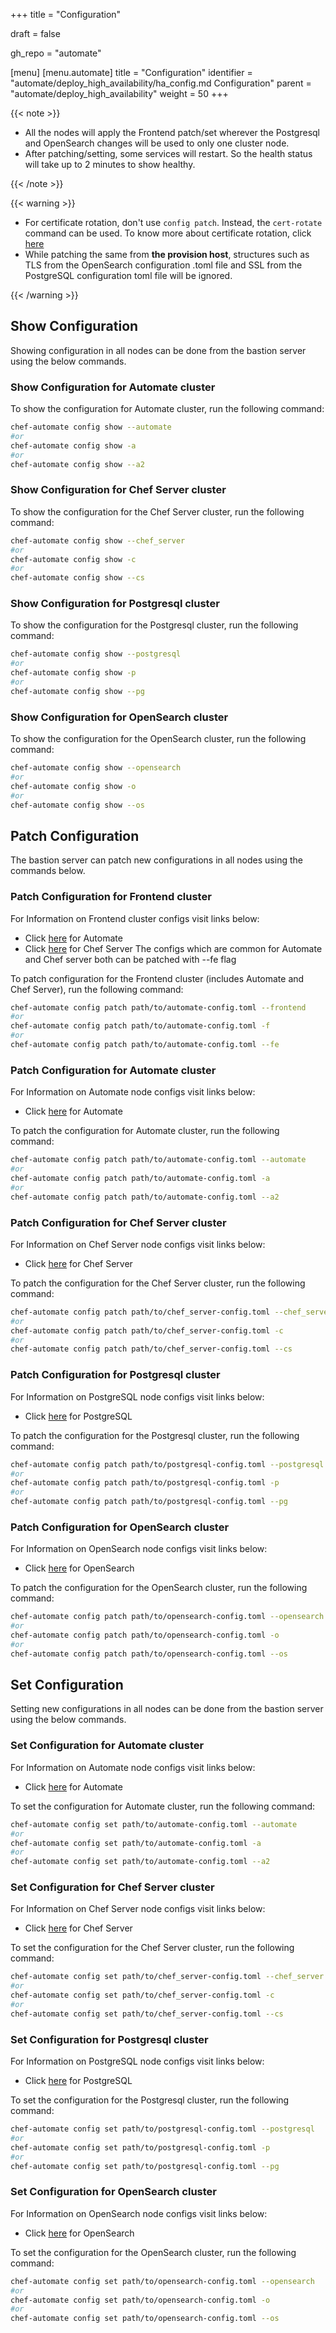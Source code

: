 +++
title = "Configuration"

draft = false

gh_repo = "automate"

[menu]
  [menu.automate]
    title = "Configuration"
    identifier = "automate/deploy_high_availability/ha_config.md Configuration"
    parent = "automate/deploy_high_availability"
    weight = 50
+++

{{< note >}}

- All the nodes will apply the Frontend patch/set wherever the Postgresql and OpenSearch changes will be used to only one cluster node.
- After patching/setting, some services will restart. So the health status will take up to 2 minutes to show healthy.

{{< /note >}}

{{< warning >}}

- For certificate rotation, don't use `config patch`. Instead, the `cert-rotate` command can be used. To know more about certificate rotation, click [here](/automate/ha_cert_rotation)
- While patching the same from **the provision host**, structures such as TLS from the OpenSearch configuration .toml file and SSL from the PostgreSQL configuration toml file will be ignored.

{{< /warning >}}

## Show Configuration

Showing configuration in all nodes can be done from the bastion server using the below commands.

### Show Configuration for Automate cluster

To show the configuration for Automate cluster, run the following command:

```bash
chef-automate config show --automate
#or
chef-automate config show -a
#or
chef-automate config show --a2
```

### Show Configuration for Chef Server cluster

To show the configuration for the Chef Server cluster, run the following command:

```bash
chef-automate config show --chef_server
#or
chef-automate config show -c
#or
chef-automate config show --cs
```

### Show Configuration for Postgresql cluster

To show the configuration for the Postgresql cluster, run the following command:

```bash
chef-automate config show --postgresql
#or
chef-automate config show -p
#or
chef-automate config show --pg
```

### Show Configuration for OpenSearch cluster

To show the configuration for the OpenSearch cluster, run the following command:

```bash
chef-automate config show --opensearch
#or
chef-automate config show -o
#or
chef-automate config show --os
```

## Patch Configuration

The bastion server can patch new configurations in all nodes using the commands below.

### Patch Configuration for Frontend cluster

For Information on Frontend cluster configs visit links below:
- Click [here](/automate/config_automate) for Automate
- Click [here](/automate/config_chef_server) for Chef Server
The configs which are common for Automate and Chef server both can be patched with --fe flag

To patch configuration for the Frontend cluster (includes Automate and Chef Server), run the following command:

```bash
chef-automate config patch path/to/automate-config.toml --frontend
#or
chef-automate config patch path/to/automate-config.toml -f
#or
chef-automate config patch path/to/automate-config.toml --fe
```

### Patch Configuration for Automate cluster

For Information on Automate node configs visit links below:
- Click [here](/automate/config_automate) for Automate

To patch the configuration for Automate cluster, run the following command:

```bash
chef-automate config patch path/to/automate-config.toml --automate
#or
chef-automate config patch path/to/automate-config.toml -a
#or
chef-automate config patch path/to/automate-config.toml --a2
```

### Patch Configuration for Chef Server cluster

For Information on Chef Server node configs visit links below:
- Click [here](/automate/config_automate) for Chef Server

To patch the configuration for the Chef Server cluster, run the following command:

```bash
chef-automate config patch path/to/chef_server-config.toml --chef_server
#or
chef-automate config patch path/to/chef_server-config.toml -c
#or
chef-automate config patch path/to/chef_server-config.toml --cs
```

### Patch Configuration for Postgresql cluster

For Information on PostgreSQL node configs visit links below:
- Click [here](/automate/config_automate) for PostgreSQL

To patch the configuration for the Postgresql cluster, run the following command:

```bash
chef-automate config patch path/to/postgresql-config.toml --postgresql
#or
chef-automate config patch path/to/postgresql-config.toml -p
#or
chef-automate config patch path/to/postgresql-config.toml --pg
```

### Patch Configuration for OpenSearch cluster

For Information on OpenSearch node configs visit links below:
- Click [here](/automate/config_automate) for OpenSearch

To patch the configuration for the OpenSearch cluster, run the following command:

```bash
chef-automate config patch path/to/opensearch-config.toml --opensearch
#or
chef-automate config patch path/to/opensearch-config.toml -o
#or
chef-automate config patch path/to/opensearch-config.toml --os
```

## Set Configuration

Setting new configurations in all nodes can be done from the bastion server using the below commands.

### Set Configuration for Automate cluster

For Information on Automate node configs visit links below:
- Click [here](/automate/config_automate) for Automate

To set the configuration for Automate cluster, run the following command:

```bash
chef-automate config set path/to/automate-config.toml --automate
#or
chef-automate config set path/to/automate-config.toml -a
#or
chef-automate config set path/to/automate-config.toml --a2
```

### Set Configuration for Chef Server cluster

For Information on Chef Server node configs visit links below:
- Click [here](/automate/config_automate) for Chef Server

To set the configuration for the Chef Server cluster, run the following command:

```bash
chef-automate config set path/to/chef_server-config.toml --chef_server
#or
chef-automate config set path/to/chef_server-config.toml -c
#or
chef-automate config set path/to/chef_server-config.toml --cs
```

### Set Configuration for Postgresql cluster

For Information on PostgreSQL node configs visit links below:
- Click [here](/automate/config_automate) for PostgreSQL

To set the configuration for the Postgresql cluster, run the following command:

```bash
chef-automate config set path/to/postgresql-config.toml --postgresql
#or
chef-automate config set path/to/postgresql-config.toml -p
#or
chef-automate config set path/to/postgresql-config.toml --pg
```

### Set Configuration for OpenSearch cluster

For Information on OpenSearch node configs visit links below:
- Click [here](/automate/config_automate) for OpenSearch

To set the configuration for the OpenSearch cluster, run the following command:

```bash
chef-automate config set path/to/opensearch-config.toml --opensearch
#or
chef-automate config set path/to/opensearch-config.toml -o
#or
chef-automate config set path/to/opensearch-config.toml --os
```
